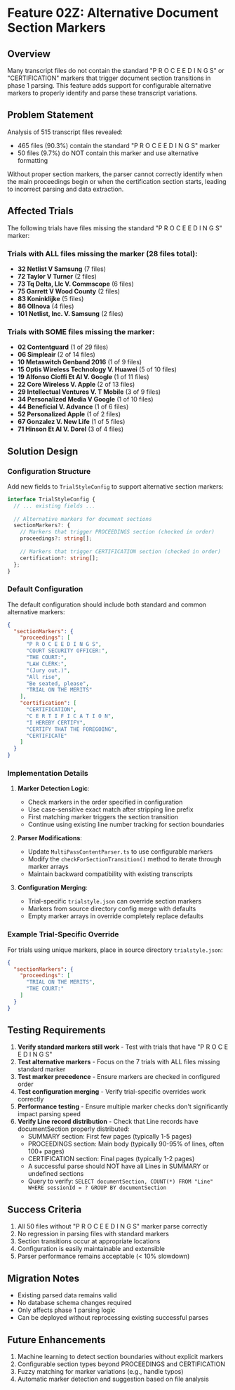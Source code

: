 # Feature 02Z: Alternative Document Section Markers

## Overview
Many transcript files do not contain the standard "P R O C E E D I N G S" or "CERTIFICATION" markers that trigger document section transitions in phase 1 parsing. This feature adds support for configurable alternative markers to properly identify and parse these transcript variations.

## Problem Statement
Analysis of 515 transcript files revealed:
- 465 files (90.3%) contain the standard "P R O C E E D I N G S" marker
- 50 files (9.7%) do NOT contain this marker and use alternative formatting

Without proper section markers, the parser cannot correctly identify when the main proceedings begin or when the certification section starts, leading to incorrect parsing and data extraction.

## Affected Trials
The following trials have files missing the standard "P R O C E E D I N G S" marker:

### Trials with ALL files missing the marker (28 files total):
- **32 Netlist V Samsung** (7 files)
- **72 Taylor V Turner** (2 files)  
- **73 Tq Delta, Llc V. Commscope** (6 files)
- **75 Garrett V Wood County** (2 files)
- **83 Koninklijke** (5 files)
- **86 Ollnova** (4 files)
- **101 Netlist, Inc. V. Samsung** (2 files)

### Trials with SOME files missing the marker:
- **02 Contentguard** (1 of 29 files)
- **06 Simpleair** (2 of 14 files)
- **10 Metaswitch Genband 2016** (1 of 9 files)
- **15 Optis Wireless Technology V. Huawei** (5 of 10 files)
- **19 Alfonso Cioffi Et Al V. Google** (1 of 11 files)
- **22 Core Wireless V. Apple** (2 of 13 files)
- **29 Intellectual Ventures V. T Mobile** (3 of 9 files)
- **34 Personalized Media V Google** (1 of 10 files)
- **44 Beneficial V. Advance** (1 of 6 files)
- **52 Personalized Apple** (1 of 2 files)
- **67 Gonzalez V. New Life** (1 of 5 files)
- **71 Hinson Et Al V. Dorel** (3 of 4 files)

## Solution Design

### Configuration Structure
Add new fields to `TrialStyleConfig` to support alternative section markers:

```typescript
interface TrialStyleConfig {
  // ... existing fields ...
  
  // Alternative markers for document sections
  sectionMarkers?: {
    // Markers that trigger PROCEEDINGS section (checked in order)
    proceedings?: string[];
    
    // Markers that trigger CERTIFICATION section (checked in order)
    certification?: string[];
  };
}
```

### Default Configuration
The default configuration should include both standard and common alternative markers:

```json
{
  "sectionMarkers": {
    "proceedings": [
      "P R O C E E D I N G S",
      "COURT SECURITY OFFICER:",
      "THE COURT:",
      "LAW CLERK:",
      "(Jury out.)",
      "All rise",
      "Be seated, please",
      "TRIAL ON THE MERITS"
    ],
    "certification": [
      "CERTIFICATION",
      "C E R T I F I C A T I O N",
      "I HEREBY CERTIFY",
      "CERTIFY THAT THE FOREGOING",
      "CERTIFICATE"
    ]
  }
}
```

### Implementation Details

1. **Marker Detection Logic**:
   - Check markers in the order specified in configuration
   - Use case-sensitive exact match after stripping line prefix
   - First matching marker triggers the section transition
   - Continue using existing line number tracking for section boundaries

2. **Parser Modifications**:
   - Update `MultiPassContentParser.ts` to use configurable markers
   - Modify the `checkForSectionTransition()` method to iterate through marker arrays
   - Maintain backward compatibility with existing transcripts

3. **Configuration Merging**:
   - Trial-specific `trialstyle.json` can override section markers
   - Markers from source directory config merge with defaults
   - Empty marker arrays in override completely replace defaults

### Example Trial-Specific Override
For trials using unique markers, place in source directory `trialstyle.json`:

```json
{
  "sectionMarkers": {
    "proceedings": [
      "TRIAL ON THE MERITS",
      "THE COURT:"
    ]
  }
}
```

## Testing Requirements

1. **Verify standard markers still work** - Test with trials that have "P R O C E E D I N G S"
2. **Test alternative markers** - Focus on the 7 trials with ALL files missing standard marker
3. **Test marker precedence** - Ensure markers are checked in configured order
4. **Test configuration merging** - Verify trial-specific overrides work correctly
5. **Performance testing** - Ensure multiple marker checks don't significantly impact parsing speed
6. **Verify Line record distribution** - Check that Line records have documentSection properly distributed:
   - SUMMARY section: First few pages (typically 1-5 pages)
   - PROCEEDINGS section: Main body (typically 90-95% of lines, often 100+ pages)
   - CERTIFICATION section: Final pages (typically 1-2 pages)
   - A successful parse should NOT have all Lines in SUMMARY or undefined sections
   - Query to verify: `SELECT documentSection, COUNT(*) FROM "Line" WHERE sessionId = ? GROUP BY documentSection`

## Success Criteria

1. All 50 files without "P R O C E E D I N G S" marker parse correctly
2. No regression in parsing files with standard markers
3. Section transitions occur at appropriate locations
4. Configuration is easily maintainable and extensible
5. Parser performance remains acceptable (< 10% slowdown)

## Migration Notes

- Existing parsed data remains valid
- No database schema changes required
- Only affects phase 1 parsing logic
- Can be deployed without reprocessing existing successful parses

## Future Enhancements

1. Machine learning to detect section boundaries without explicit markers
2. Configurable section types beyond PROCEEDINGS and CERTIFICATION
3. Fuzzy matching for marker variations (e.g., handle typos)
4. Automatic marker detection and suggestion based on file analysis